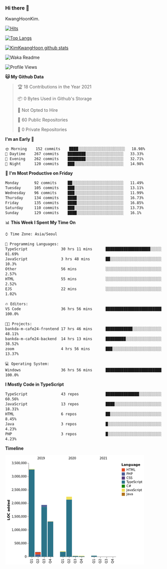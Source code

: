 ### Hi there 👋

KwangHoonKim.

[![Hits](https://hits.seeyoufarm.com/api/count/incr/badge.svg?url=https%3A%2F%2Fgithub.com%2Frhkdgns95)](https://hits.seeyoufarm.com)  

[![Top Langs](https://github-readme-stats.vercel.app/api/top-langs/?username=rhkdgns95&layout=compact)](https://github.com/anuraghazra/github-readme-stats)   

[![KimKwangHoon github stats](https://github-readme-stats.vercel.app/api?username=rhkdgns95&show_icons=true)](https://github.com/anuraghazra/github-readme-stats)  


<!--
**rhkdgns95/rhkdgns95** is a ✨ _special_ ✨ repository because its `README.md` (this file) appears on your GitHub profile.

Here are some ideas to get you started:

- 🔭 I’m currently working on ...
- 🌱 I’m currently learning ...
- 👯 I’m looking to collaborate on ...
- 🤔 I’m looking for help with ...
- 💬 Ask me about ...
- 📫 How to reach me: ...
- 😄 Pronouns: ...
- ⚡ Fun fact: ...
-->



![Waka Readme](https://github.com/rhkdgns95/rhkdgns95/workflows/Waka%20Readme/badge.svg)
<!--START_SECTION:waka-->
![Profile Views](http://img.shields.io/badge/Profile%20Views-0-blue)

**🐱 My Github Data** 

> 🏆 18 Contributions in the Year 2021
 > 
> 📦 0 Bytes Used in Github's Storage 
 > 
> 🚫 Not Opted to Hire
 > 
> 📜 60 Public Repositories 
 > 
> 🔑 0 Private Repositories  
 > 
**I'm an Early 🐤** 

```text
🌞 Morning    152 commits    ████░░░░░░░░░░░░░░░░░░░░░   18.98% 
🌆 Daytime    267 commits    ████████░░░░░░░░░░░░░░░░░   33.33% 
🌃 Evening    262 commits    ████████░░░░░░░░░░░░░░░░░   32.71% 
🌙 Night      120 commits    ███░░░░░░░░░░░░░░░░░░░░░░   14.98%

```
📅 **I'm Most Productive on Friday** 

```text
Monday       92 commits     ██░░░░░░░░░░░░░░░░░░░░░░░   11.49% 
Tuesday      105 commits    ███░░░░░░░░░░░░░░░░░░░░░░   13.11% 
Wednesday    96 commits     ███░░░░░░░░░░░░░░░░░░░░░░   11.99% 
Thursday     134 commits    ████░░░░░░░░░░░░░░░░░░░░░   16.73% 
Friday       135 commits    ████░░░░░░░░░░░░░░░░░░░░░   16.85% 
Saturday     110 commits    ███░░░░░░░░░░░░░░░░░░░░░░   13.73% 
Sunday       129 commits    ████░░░░░░░░░░░░░░░░░░░░░   16.1%

```


📊 **This Week I Spent My Time On** 

```text
⌚︎ Time Zone: Asia/Seoul

💬 Programming Languages: 
TypeScript               30 hrs 11 mins      ████████████████████░░░░░   81.69% 
JavaScript               3 hrs 48 mins       ██░░░░░░░░░░░░░░░░░░░░░░░   10.3% 
Other                    56 mins             ░░░░░░░░░░░░░░░░░░░░░░░░░   2.57% 
HTML                     55 mins             ░░░░░░░░░░░░░░░░░░░░░░░░░   2.52% 
EJS                      22 mins             ░░░░░░░░░░░░░░░░░░░░░░░░░   1.02%

🔥 Editors: 
VS Code                  36 hrs 56 mins      █████████████████████████   100.0%

🐱‍💻 Projects: 
bankda-m-cafe24-frontend 17 hrs 46 mins      ████████████░░░░░░░░░░░░░   48.11% 
bankda-m-cafe24-backend  14 hrs 13 mins      █████████░░░░░░░░░░░░░░░░   38.52% 
zoom                     4 hrs 56 mins       ███░░░░░░░░░░░░░░░░░░░░░░   13.37%

💻 Operating System: 
Windows                  36 hrs 56 mins      █████████████████████████   100.0%

```

**I Mostly Code in TypeScript** 

```text
TypeScript               43 repos            ███████████████░░░░░░░░░░   60.56% 
JavaScript               13 repos            ████░░░░░░░░░░░░░░░░░░░░░   18.31% 
HTML                     6 repos             ██░░░░░░░░░░░░░░░░░░░░░░░   8.45% 
Java                     3 repos             █░░░░░░░░░░░░░░░░░░░░░░░░   4.23% 
PHP                      3 repos             █░░░░░░░░░░░░░░░░░░░░░░░░   4.23%

```


**Timeline**

![Chart not found](https://raw.githubusercontent.com/rhkdgns95/rhkdgns95/master/charts/bar_graph.png) 


<!--END_SECTION:waka-->
